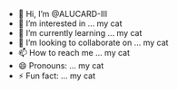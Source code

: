 - 👋 Hi, I’m @ALUCARD-III
- 👀 I’m interested in ... my cat
- 🌱 I’m currently learning ... my cat
- 💞️ I’m looking to collaborate on ... my cat
- 📫 How to reach me ... my cat
- 😄 Pronouns: ... my cat
- ⚡ Fun fact: ... my cat 

<!---
ALUCARD-III/ALUCARD-III is a ✨ special ✨ repository because its `README.md` (this file) appears on your GitHub profile.
You can click the Preview link to take a look at your changes.
--->
